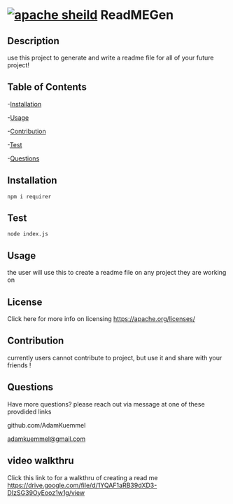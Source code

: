 # [![apache sheild](https://img.shields.io/badge/license-Apache-green)](https://apache.org/licenses/) ReadMEGen

## Description

use this project to generate and write a readme file for all of your future project!

## Table of Contents

-[Installation](#installation)

-[Usage](#usage)

-[Contribution](#contribution)

-[Test](#test)

-[Questions](#questions)

## Installation

```
npm i requirer
```

## Test

```
node index.js
```

## Usage

the user will use this to create a readme file on any project they are working on

## License

Click here for more info on licensing https://apache.org/licenses/

## Contribution

currently users cannot contribute to project, but use it and share with your friends !

## Questions

Have more questions? please reach out via message at one of these provdided links

github.com/AdamKuemmel

adamkuemmel@gmail.com

## video walkthru

Click this link to for a walkthru of creating a read me
https://drive.google.com/file/d/1YQAF1aRB39dXD3-DIzSG39OyEooz1w1g/view
